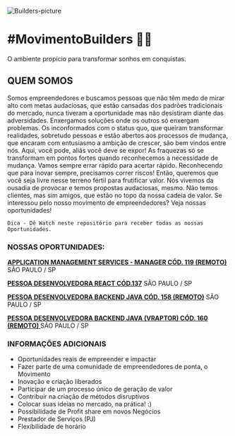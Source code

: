 ![Builders-picture](/images/builders.jpg)

# **#MovimentoBuilders** 🖤💛

O ambiente propício para transformar sonhos em conquistas.

## **QUEM SOMOS**

Somos empreendedores e buscamos pessoas que não têm medo de mirar alto com metas audaciosas, que estão cansadas dos padrões tradicionais do mercado, nunca tiveram a oportunidade mas não desistiram diante das adversidades. Enxergamos soluções onde os outros só enxergam problemas.
Os inconformados com o status quo, que queiram transformar realidades, sobretudo pessoas e estão abertos aos processos de mudança, que encaram com entusiasmo a ambição de crescer, são bem vindos entre nós.
Aqui, você pode, aliás você deve se expor! As fraquezas só se transformam em pontos fortes quando reconhecemos a necessidade de mudança. Vamos sempre errar rápido para acertar rápido. Reconhecendo que para inovar sempre, precisamos correr riscos! Então, queremos que você seja livre nesse terreno fértil para frutificar valor.
Nós vivemos da ousadia de provocar e temos propostas audaciosas, mesmo. Não temos clientes, mas sim amigos, que estão no topo da nossa cadeia de valor. Se interessou pelo nosso movimento de empreendedores? Veja nossas oportunidades!</br>

`Dica - Dê Watch neste repositório para receber todas as nossas Oportunidades.`

### **NOSSAS OPORTUNIDADES:**

**[APPLICATION MANAGEMENT SERVICES - MANAGER CÓD. 119 (REMOTO)](https://bit.ly/38nsFdf)** SÃO PAULO / SP

**[PESSOA DESENVOLVEDORA REACT CÓD.137](https://bit.ly/38IqWzo)** SÃO PAULO / SP

**[PESSOA DESENVOLVEDORA BACKEND JAVA CÓD. 158 (REMOTO)](https://bit.ly/3h0fe55)** SÃO PAULO / SP

**[PESSOA DESENVOLVEDORA BACKEND JAVA (VRAPTOR) CÓD. 160 (REMOTO) ](http://bit.ly/2WGbQDj)** SÃO PAULO / SP

### INFORMAÇÕES ADICIONAIS

- Oportunidades reais de empreender e impactar
- Fazer parte de uma comunidade de empreendedores de ponta, o Movimento
- Inovação e criação liberados
- Participar de um processo único de geração de valor
- Contribuir na criação de métodos disruptivos
- Colocar suas ideias no mercado, na prática! :)
- Possibilidade de Profit share em novos Negócios
- Prestador de Serviços (PJ)
- Flexibilidade de horário
